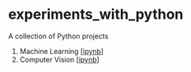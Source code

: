 # experiments_with_python

A collection of Python projects

1. Machine Learning [[ipynb](./chp01/)]  
2. Computer Vision [[ipynb](./chp02/)]

